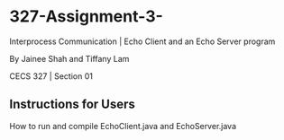 # 327-Assignment-3-
 Interprocess Communication | Echo Client and an Echo Server program
 
 By Jainee Shah and Tiffany Lam 
 
 CECS 327 | Section 01
 
## Instructions for Users
 How to run and compile EchoClient.java and EchoServer.java
